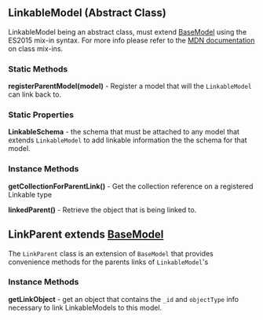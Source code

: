## LinkableModel (Abstract Class) ##

LinkableModel being an abstract class, must extend [BaseModel][2] using the ES2015 mix-in syntax. For more info please refer to the [MDN documentation][1] on class mix-ins.


### Static Methods ###

__registerParentModel(model)__ - Register a model that will the `LinkableModel` can link back to.

### Static Properties ###

__LinkableSchema__ - the schema that must be attached to any model that extends `LinkableModel` to add linkable information the the schema for that model.


### Instance Methods ###

__getCollectionForParentLink()__ - Get the collection reference on a registered Linkable type

__linkedParent()__ - Retrieve the object that is being linked to.


## LinkParent extends [BaseModel][2] ##

The `LinkParent` class is an extension of `BaseModel` that provides convenience methods for the parents links of `LinkableModel`'s

### Instance Methods ###

__getLinkObject__ - get an object that contains the `_id` and `objectType` info necessary to link LinkableModels to this model.



[1]: https://developer.mozilla.org/en-US/docs/Web/JavaScript/Reference/Classes#Mix-ins
[2]: https://github.com/copleykj/socialize-base-model
